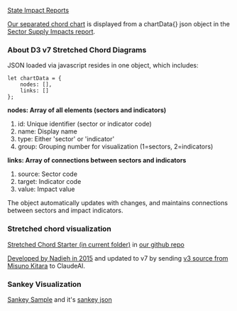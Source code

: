 [State Impact Reports](../)

[Our separated chord chart](../sector_supply_impacts.html) is displayed from a chartData{} json object in the [Sector Supply Impacts report](../sector_supply_impacts.html).

### About D3 v7 Stretched Chord Diagrams

JSON loaded via javascript resides in one object, which includes:

	let chartData = {
	    nodes: [],
	    links: []
	};

**nodes: Array of all elements (sectors and indicators)**
1. id: Unique identifier (sector or indicator code)
2. name: Display name
3. type: Either 'sector' or 'indicator'
4. group: Grouping number for visualization (1=sectors, 2=indicators)

**links: Array of connections between sectors and indicators**

1. source: Sector code
2. target: Indicator code
3. value: Impact value

The object automatically updates with changes, and maintains connections between sectors and impact indicators.

### Stretched chord visualization

[Stretched Chord Starter (in current folder)](stretched) in [our github repo](https://github.com/ModelEarth/useeio.js/tree/dev/footprint/chord)

[Developed by Nadieh in 2015](https://www.visualcinnamon.com/2015/08/stretched-chord/) and updated to v7 by sending [v3 source from Misuno Kitara](https://gist.github.com/MisunoKitara/abe8987858204fae859b0e07d4d3aa21) to ClaudeAI.

### Sankey Visualization

[Sankey Sample](/io/charts/sankey/) and it's [sankey json](/io/charts/sankey/data/IO.js)
